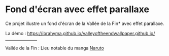 # Fond d'écran avec effet parallaxe
Ce projet illustre un fond d'écran de la Vallée de la Fin* avec effet parallaxe.

La démo : https://ibrahyma.github.io/valleyoftheendwallpaper.github.io/

<hr style="width: 100px;">

Vallée de la Fin : Lieu notable du manga [Naruto](https://fr.wikipedia.org/wiki/Naruto)
